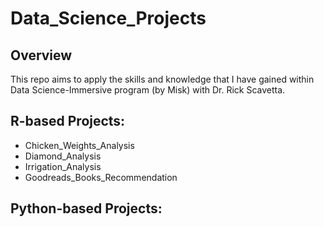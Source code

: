 # Data_Science_Projects

## Overview 
This repo aims to apply the skills and knowledge that I have gained within Data Science-Immersive program (by Misk) with Dr. Rick Scavetta.

## R-based Projects:
- Chicken_Weights_Analysis
- Diamond_Analysis
- Irrigation_Analysis
- Goodreads_Books_Recommendation

## Python-based Projects:
